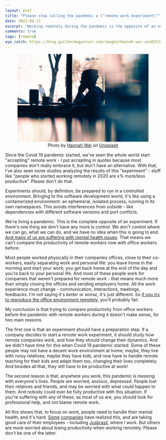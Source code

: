 ```yaml
---
layout: post
title: "Please stop calling the pandemic a \"remote work experiment\""
date: 2021-04-13
excerpt: "Working remotely during the pandemic is the opposite of an experiment"
comments: true
tags: [remote]
eye_catch: https://blog.guilhermegarnier.com/images/hannah-wei-aso6SYJZGps-unsplash-resized.jpg
---
```

<figure style="text-align: center">
  <img src="/images/hannah-wei-aso6SYJZGps-unsplash-resized.jpg" alt="Silhouette of a person sitting in front of a laptop" style="width: 720px">
  <figcaption>Photo by <a href="https://unsplash.com/@herlifeinpixels?utm_source=unsplash&utm_medium=referral&utm_content=creditCopyText">Hannah Wei</a> on <a href="https://unsplash.com/?utm_source=unsplash&utm_medium=referral&utm_content=creditCopyText">Unsplash</a></figcaption>
</figure>

Since the Covid 19 pandemic started, we've seen the whole world start "accepting" remote work - I put accepting in quotes because most companies don't really embrace it, but don't have an alternative. With that, I've also seen some studies analyzing the results of this "experiment" - stuff like "people who started working remotely in 2020 are x% more/less productive". Please don't do that.

Experiments should, by definition, be prepared to run in a controlled environment. Bringing to the software development world, it's like using a containerized environment: an ephemeral, isolated process, running in its own namespaces. This avoids interferences from outside - like dependencies with different software versions and port conflicts.

We're living a pandemic. This is the complete opposite of an experiment. If there's one thing we don't have any more is control. We don't control where we can go, what we can do, and we have no idea when this is going to end. [And many of us are suffering with mental health issues](https://www.wired.com/story/mental-health-coronavirus-pandemic-tips/). That means we can't compare the productivity of remote workers now with office workers before.

Most people worked physically in their companies offices, close to their co-workers, easily separating work and personal life: you leave home in the morning and start your work; you get back home at the end of the day and you're back to your personal life. And most of these people work for companies that weren't prepared for remote work - that means much more than simply closing the offices and sending employers home. All the work experience must change - communication, interactions, meetings, feedbacks. I'm not saying it's *better* or *worse*, it's just different. So [if you try to reproduce the office environment remotely](https://m.signalvnoise.com/remote-work-is-a-platform/), you'll probably fail.

My conclusion is that trying to compare productivity from office workers before the pandemic with remote workers during it doesn't make sense, for two main reasons.

The first one is that an experiment should have a preparation step. If a company decides to start a remote work experiment, it should study how remote companies work, and how they should change their dynamics. And we didn't have time for this when Covid 19 pandemic started. Some of these people may not have a decent work environment at home; maybe, they live with noisy relatives; maybe they have kids, and now have to handle remote teaching for their kids and adapt them too, changing their lives completely. And besides all that, they still have to be productive at work!

The second reason is that, anywhere you work, this pandemic is messing with everyone's lives. People are worried, anxious, depressed. People lost their relatives and friends, and may be worried with what could happen to them. And nobody could ever be fully productive with this situation. If you're suffering with any of these, as most of us are, you should look for professional help, and not blame remote work.

All this shows that, to focus on work, people need to handle their mental health, and it's hard. [Some](https://edition.cnn.com/2021/04/02/success/linkedin-paid-week-off/index.html) [companies](https://www.linkedin.com/pulse/icare-como-o-ifood-tem-cuidado-das-pessoas-neste-um-ano-lucas-lopes/) have realized this, and are taking good care of their employees - including [Jusbrasil](https://www.jusbrasil.com.br), where I work. But others are more worried about losing productivity when working remotely. Please don't be one of the latter.
